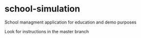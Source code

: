 # school-simulation
School managment application for education and demo purposes

Look for instructions in the master branch
